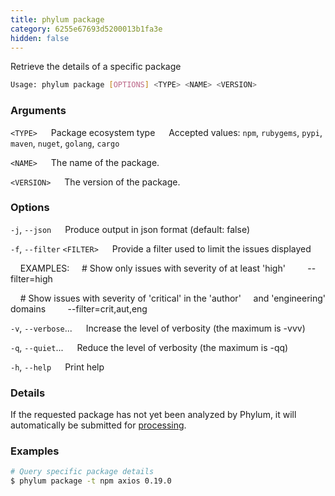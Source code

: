 ```yaml
---
title: phylum package
category: 6255e67693d5200013b1fa3e
hidden: false
---
```


Retrieve the details of a specific package

```sh
Usage: phylum package [OPTIONS] <TYPE> <NAME> <VERSION>
```

### Arguments

`<TYPE>`
&emsp; Package ecosystem type
&emsp; Accepted values: `npm`, `rubygems`, `pypi`, `maven`, `nuget`, `golang`, `cargo`

`<NAME>`
&emsp; The name of the package.

`<VERSION>`
&emsp; The version of the package.

### Options

`-j`, `--json`
&emsp; Produce output in json format (default: false)

`-f`, `--filter` `<FILTER>`
&emsp; Provide a filter used to limit the issues displayed

&nbsp;&nbsp;&nbsp;&nbsp;EXAMPLES:
&nbsp;&nbsp;&nbsp;&nbsp;\# Show only issues with severity of at least 'high'
&nbsp;&nbsp;&nbsp;&nbsp;&nbsp;&nbsp;&nbsp;&nbsp;--filter=high

&nbsp;&nbsp;&nbsp;&nbsp;\# Show issues with severity of 'critical' in the 'author'
&nbsp;&nbsp;&nbsp;&nbsp;and 'engineering' domains
&nbsp;&nbsp;&nbsp;&nbsp;&nbsp;&nbsp;&nbsp;&nbsp;--filter=crit,aut,eng

`-v`, `--verbose`...
&emsp; Increase the level of verbosity (the maximum is -vvv)

`-q`, `--quiet`...
&emsp; Reduce the level of verbosity (the maximum is -qq)

`-h`, `--help`
&emsp; Print help

### Details

If the requested package has not yet been analyzed by Phylum, it will
automatically be submitted for [processing].

[processing]: https://docs.phylum.io/docs/processing

### Examples

```sh
# Query specific package details
$ phylum package -t npm axios 0.19.0
```
